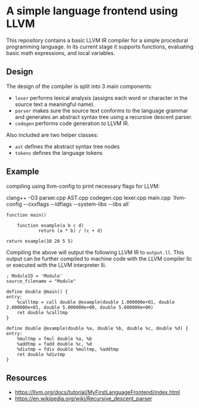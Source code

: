 # A simple language frontend using LLVM
This repository contains a basic LLVM IR compiler for a simple procedural programming language.
In its current stage it supports functions, evaluating basic math expressions, and local variables. 

## Design
The design of the compiler is split into 3 main components:
- `lexer` performs lexical analysis (assigns each word or character in the source text a meaningful name).
- `parser` makes sure the source text conforms to the language grammar and generates an abstract syntax tree using a recursive descent parser. 
- `codegen` performs code generation to LLVM IR.


Also included are two helper classes:
- `ast` defines the abstract syntax tree nodes
- `tokens` defines the language tokens

## Example
compiling using llvm-config to print necessary flags for LLVM:

clang++ -O3 parser.cpp AST.cpp codegen.cpp lexer.cpp main.cpp \`llvm-config --cxxflags --ldflags --system-libs --libs all`

	function main() 

		function example(a b c d)
	    		return (a * b) / (c + d)

	return example(10 20 5 5)

Compiling the above will output the following LLVM IR to `output.ll`. This output can be further compiled to machine code with the LLVM compiler llc or executed with the LLVM interpreter lli. 

	; ModuleID = 'Module'
	source_filename = "Module"

	define double @main() {
	entry:
		%calltmp = call double @example(double 1.000000e+01, double 2.000000e+01, double 5.000000e+00, double 5.000000e+00)
		ret double %calltmp
	}

	define double @example(double %a, double %b, double %c, double %d) {
	entry:
		%multmp = fmul double %a, %b
		%addtmp = fadd double %c, %d
		%divtmp = fdiv double %multmp, %addtmp
		ret double %divtmp
	}

## Resources
- https://llvm.org/docs/tutorial/MyFirstLanguageFrontend/index.html
- https://en.wikipedia.org/wiki/Recursive_descent_parser
